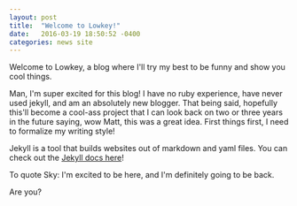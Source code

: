 ```yaml
---
layout: post
title:  "Welcome to Lowkey!"
date:   2016-03-19 18:50:52 -0400
categories: news site
---
```

Welcome to Lowkey, a blog where I'll try my best to be funny and show you cool things.

Man, I'm super excited for this blog! I have no ruby experience, have never used jekyll, and am an absolutely new blogger. That being said, hopefully this'll become a cool-ass project that I can look back on two or three years in the future saying, wow Matt, this was a great idea. First things first, I need to formalize my writing style!

Jekyll is a tool that builds websites out of markdown and yaml files. You can check out the [Jekyll docs here](http://jekyllrb.com/docs/home)!

To quote Sky: I'm excited to be here, and I'm definitely going to be back.

Are you?
